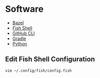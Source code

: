 # Software

- [Bazel](./bazel/)
- [Fish Shell](./fish-shell/)
- [GitHub CLI](./github-cli/)
- [Gradle](./gradle/)
- [Python](./python/)


## Edit Fish Shell Configuration

```sh
vim ~/.config/fish/config.fish
```

